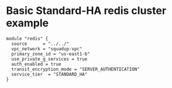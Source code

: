 # Basic Standard-HA redis cluster example
```
module "redis" {
  source      = "../../"
  vpc_network = "squadup-vpc"
  primary_zone_id = "us-east1-b"
  use_private_g_services = true
  auth_enabled = true
  transit_encryption_mode = "SERVER_AUTHENTICATION"
  service_tier  = "STANDARD_HA"
}
```